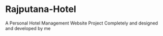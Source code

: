 # Rajputana-Hotel
A Personal Hotel Management Website Project
Completely and designed and developed by me
